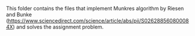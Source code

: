 This folder contains the files that implement Munkres algorithm by Riesen and Bunke (https://www.sciencedirect.com/science/article/abs/pii/S026288560800084X) and solves the assignment problem.
